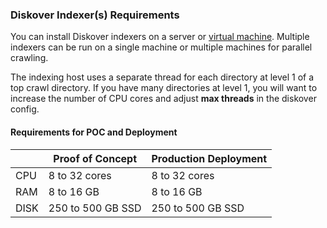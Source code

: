 <p id="requirements_indexers"></p>

### Diskover Indexer(s) Requirements

You can install Diskover indexers on a server or [virtual machine](https://docs.diskoverdata.com/diskover_installation_guide_ova/). Multiple indexers can be run on a single machine or multiple machines for parallel crawling.

The indexing host uses a separate thread for each directory at level 1 of a top crawl directory. If you have many directories at level 1, you will want to increase the number of CPU cores and adjust **max threads** in the diskover config.

#### Requirements for POC and Deployment

| | Proof of Concept | Production Deployment |
| --- | --- | --- |
| CPU | 8 to 32 cores | 8 to 32 cores |
| RAM | 8 to 16 GB | 8 to 16 GB |
| DISK | 250 to 500 GB SSD | 250 to 500 GB SSD |
